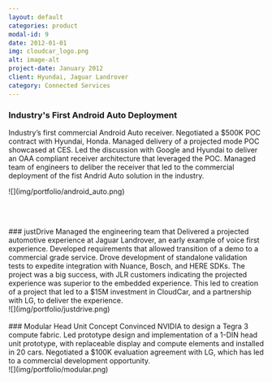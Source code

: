 ```yaml
---
layout: default
categories: product
modal-id: 9
date: 2012-01-01
img: cloudcar_logo.png
alt: image-alt
project-date: January 2012
client: Hyundai, Jaguar Landrover
category: Connected Services
---
```


<div style="text-align: left;" markdown="1">

### Industry's First Android Auto Deployment
Industry’s first commercial Android Auto receiver. Negotiated a $500K POC contract with Hyundai, Honda. Managed delivery of a projected mode POC
showcased at CES. Led the discussion with Google and Hyundai to deliver an OAA compliant receiver architecture that leveraged the POC. Managed team of engineers to deliber the receiver that led to the commercial deployment of the fist Andrid Auto solution in the industry.
</div>
![](img/portfolio/android_auto.png)

<br><br>


<div style="text-align: left;" markdown="1">
### justDrive
Managed the engineering team that Delivered a projected automotive experience at Jaguar Landrover, an early example of voice first experience. Developed requirements that allowed transition of a demo to a commercial grade service. Drove development of standalone validation tests
to expedite integration with Nuance, Bosch, and HERE SDKs.
The project was a big success, with JLR customers indicating the projected experience was superior to the embedded experience.  This led to creation of a project that led to a $15M investment in CloudCar, and a partnership with LG, to deliver the experience.  
</div>
![](img/portfolio/justdrive.png)
<br><br>


<div style="text-align: left;" markdown="1">
### Modular Head Unit Concept
Convinced NVIDIA to design a Tegra 3 compute fabric. Led prototype design and implementation
of a 1-DIN head unit prototype, with replaceable display and compute elements and installed in 20 cars.
Negotiated a $100K evaluation agreement with LG, which has led to a commercial development opportunity.
</div>
![](img/portfolio/modular.png)



